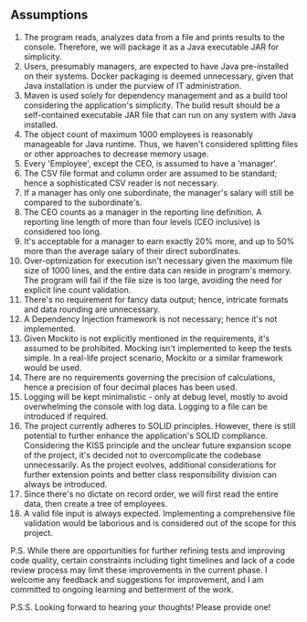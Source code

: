 ## Assumptions

1. The program reads, analyzes data from a file and prints results to the console. Therefore, we will package it as a Java executable JAR for simplicity.
2. Users, presumably managers, are expected to have Java pre-installed on their systems. Docker packaging is deemed unnecessary, given that Java installation is under the purview of IT administration.
3. Maven is used solely for dependency management and as a build tool considering the application's simplicity. The build result should be a self-contained executable JAR file that can run on any system with Java installed.
4. The object count of maximum 1000 employees is reasonably manageable for Java runtime. Thus, we haven't considered splitting files or other approaches to decrease memory usage.
5. Every 'Employee', except the CEO, is assumed to have a 'manager'.
6. The CSV file format and column order are assumed to be standard; hence a sophisticated CSV reader is not necessary.
7. If a manager has only one subordinate, the manager's salary will still be compared to the subordinate's.
8. The CEO counts as a manager in the reporting line definition. A reporting line length of more than four levels (CEO inclusive) is considered too long.
9. It's acceptable for a manager to earn exactly 20% more, and up to 50% more than the average salary of their direct subordinates.
10. Over-optimization for execution isn't necessary given the maximum file size of 1000 lines, and the entire data can reside in program's memory. The program will fail if the file size is too large, avoiding the need for explicit line count validation.
11. There's no requirement for fancy data output; hence, intricate formats and data rounding are unnecessary.
12. A Dependency Injection framework is not necessary; hence it's not implemented.
13. Given Mockito is not explicitly mentioned in the requirements, it's assumed to be prohibited. Mocking isn't implemented to keep the tests simple. In a real-life project scenario, Mockito or a similar framework would be used.
14. There are no requirements governing the precision of calculations, hence a precision of four decimal places has been used.
15. Logging will be kept minimalistic - only at debug level, mostly to avoid overwhelming the console with log data. Logging to a file can be introduced if required.
16. The project currently adheres to SOLID principles. However, there is still potential to further enhance the application's SOLID compliance. Considering the KISS principle and the unclear future expansion scope of the project, it's decided not to overcomplicate the codebase unnecessarily. As the project evolves, additional considerations for further extension points and better class responsibility division can always be introduced.
17. Since there's no dictate on record order, we will first read the entire data, then create a tree of employees.
18. A valid file input is always expected. Implementing a comprehensive file validation would be laborious and is considered out of the scope for this project.

P.S. While there are opportunities for further refining tests and improving code quality, certain constraints including tight timelines and lack of a code review process may limit these improvements in the current phase. I welcome any feedback and suggestions for improvement, and I am committed to ongoing learning and betterment of the work.

P.S.S. Looking forward to hearing your thoughts! Please provide one!